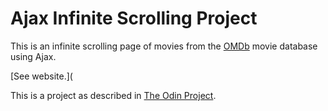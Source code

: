 # Ajax Infinite Scrolling Project
This is an infinite scrolling page of movies from the [OMDb](http://www.omdbapi.com/) movie database using Ajax.

[See website.](

This is a project as described in [The Odin Project](http://www.theodinproject.com/courses/javascript-and-jquery/lessons/infinite-scroll-and-submitting-a-form-with-ajax).